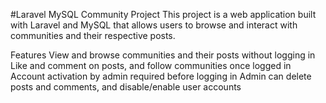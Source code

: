#Laravel MySQL Community Project
This project is a web application built with Laravel and MySQL that allows users to browse and interact with communities and their respective posts.

Features
View and browse communities and their posts without logging in
Like and comment on posts, and follow communities once logged in
Account activation by admin required before logging in
Admin can delete posts and comments, and disable/enable user accounts
